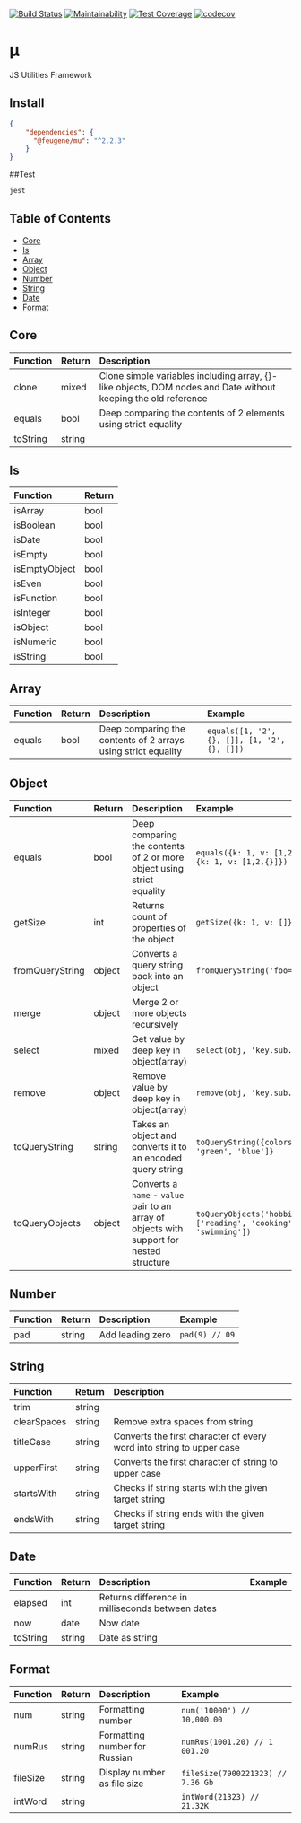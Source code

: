 [![Build Status](https://travis-ci.org/efureev/mu.svg?branch=master)](https://travis-ci.org/efureev/mu)
[![Maintainability](https://api.codeclimate.com/v1/badges/0279a1deefdae66f9e66/maintainability)](https://codeclimate.com/github/efureev/mu/maintainability)
[![Test Coverage](https://api.codeclimate.com/v1/badges/0279a1deefdae66f9e66/test_coverage)](https://codeclimate.com/github/efureev/mu/test_coverage)
[![codecov](https://codecov.io/gh/efureev/mu/branch/master/graph/badge.svg)](https://codecov.io/gh/efureev/mu)

# µ
JS Utilities Framework

## Install
```json
{
    "dependencies": {
      "@feugene/mu": "^2.2.3"
    }
}
```

##Test
```bash
jest
```

## Table of Contents

- [Core](#core)
- [Is](#is)
- [Array](#array)
- [Object](#object)
- [Number](#number)
- [String](#string)
- [Date](#date)
- [Format](#format)

## Core
Function | Return | Description
:--- | :--- | :---
clone | mixed | Clone simple variables including array, {}-like objects, DOM nodes and Date without keeping the old reference
equals | bool |Deep comparing the contents of 2 elements using strict equality
toString | string

## Is
Function | Return
:--- | :---
isArray | bool
isBoolean | bool
isDate | bool
isEmpty | bool
isEmptyObject | bool
isEven | bool
isFunction | bool
isInteger | bool
isObject | bool
isNumeric | bool
isString | bool

## Array
Function | Return | Description | Example
:--- | :---| :---| :---
equals | bool | Deep comparing the contents of 2 arrays using strict equality| `equals([1, '2', {}, []], [1, '2', {}, []])`

## Object
Function | Return | Description | Example
:--- | :--- | :--- | :--- 
equals | bool | Deep comparing the contents of 2 or more object using strict equality | `equals({k: 1, v: [1,2,{}]}, {k: 1, v: [1,2,{}]})`
getSize | int | Returns count of properties of the object | `getSize({k: 1, v: []})`
fromQueryString | object | Converts a query string back into an object | `fromQueryString('foo=1&bar=2')`
merge | object | Merge 2 or more objects recursively |  | `merge({k: 1}, {v: 'test'}, {k: 2})`
select | mixed | Get value by deep key in object(array) | `select(obj, 'key.sub.items.1')`
remove | object | Remove value by deep key in object(array) | `remove(obj, 'key.sub.items.1')`
toQueryString | string | Takes an object and converts it to an encoded query string | `toQueryString({colors: ['red', 'green', 'blue']}`
toQueryObjects | object | Converts a `name` - `value` pair to an array of objects with support for nested structure | `toQueryObjects('hobbies', ['reading', 'cooking', 'swimming'])`
      
## Number
Function | Return | Description | Example
:--- | :--- | :---| :---
pad | string | Add leading zero | `pad(9) // 09`

## String
Function | Return | Description
:--- | :---  | :--- 
trim | string |
clearSpaces | string | Remove extra spaces from string
titleCase | string | Converts the first character of every word into string to upper case
upperFirst | string | Converts the first character of string to upper case
startsWith | string | Checks if string starts with the given target string
endsWith | string | Checks if string ends with the given target string

## Date
Function | Return | Description | Example
:--- | :--- | :--- | :---
elapsed | int | Returns difference in milliseconds between dates
now | date | Now date
toString | string | Date as string

## Format
Function | Return | Description | Example
:--- | :--- | :--- | :---
num | string | Formatting number | `num('10000') // 10,000.00`
numRus | string | Formatting number for Russian | `numRus(1001.20) // 1 001.20`
fileSize | string | Display number as file size | `fileSize(7900221323) // 7.36 Gb`
intWord | string | | `intWord(21323) // 21.32K`

